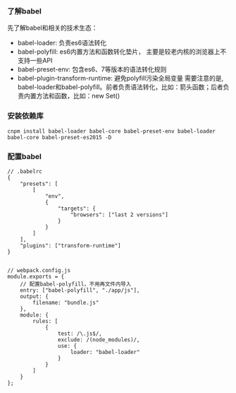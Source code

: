 ### 了解babel
先了解babel和相关的技术生态：
- babel-loader: 负责es6语法转化
- babel-polyfill: es6内置方法和函数转化垫片， 主要是较老内核的浏览器上不支持一些API
- babel-preset-env: 包含es6、7等版本的语法转化规则
- babel-plugin-transform-runtime: 避免polyfill污染全局变量
需要注意的是, babel-loader和babel-polyfill。前者负责语法转化，比如：箭头函数；后者负责内置方法和函数，比如：new Set()

### 安装依赖库
```
cnpm install babel-loader babel-core babel-preset-env babel-loader babel-core babel-preset-es2015 -D
```

### 配置babel
```
// .babelrc
{
    "presets": [
        [
            "env",
            {
                "targets": {
                    "browsers": ["last 2 versions"]
                }
            }
        ]
    ],
    "plugins": ["transform-runtime"]
}


// webpack.config.js
module.exports = {
    // 配置babel-polyfill，不用再文件内导入
    entry: ["babel-polyfill", "./app/js"],
    output: {
        filename: "bundle.js"
    },
    module: {
        rules: [
            {
                test: /\.js$/,
                exclude: /(node_modules)/,
                use: {
                    loader: "babel-loader" 
                }
            }
        ]
    }
};
```